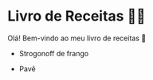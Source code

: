 # Livro de Receitas :woman_cook:

Olá! Bem-vindo ao meu livro de receitas :wave:

- Strogonoff de frango

- Pavê

  


